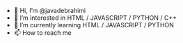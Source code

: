 - 👋 Hi, I’m @javadebrahimi
- 👀 I’m interested in HTML / JAVASCRIPT / PYTHON / C++
- 🌱 I’m currently learning HTML / JAVASCRIPT / PYTHON
- 📫 How to reach me 


<!---
javad03/javad03 is a ✨ special ✨ repository because its `README.md` (this file) appears on your GitHub profile.
You can click the Preview link to take a look at your changes.
--->
